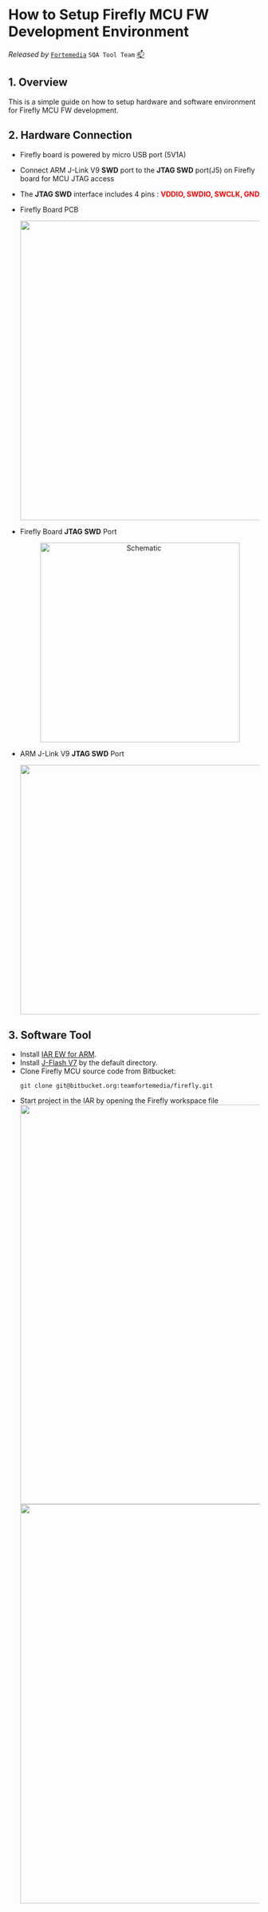 # How to Setup Firefly MCU FW Development Environment 

*Released by* [`Fortemedia`](https://www.fortemedia.com/ "Listen and sound better. Anywhere!") `SQA Tool Team` <a href="mailto:qiangp@fortemedia.com" title="Email the developer">📫</a>

## 1. Overview

This is a simple guide on how to setup hardware and software environment for Firefly MCU FW development.

## 2. Hardware Connection

*   Firefly board is powered by micro USB port (5V1A) 
*   Connect ARM J-Link V9 **SWD** port to the **JTAG SWD** port(J5) on Firefly board for MCU JTAG access
*   The **JTAG SWD** interface includes 4 pins :  **<font color=Red>VDDIO, SWDIO, SWCLK, GND</font>**
*   Firefly Board PCB
    <br><center class="half"><img src="https://note.youdao.com/yws/api/personal/file/WEB3df0e1374debd2e0f7c46c502b7c82ae?method=download&shareKey=36b2114743eb8c03e0de41636be57476" width="600" />

*   Firefly Board **JTAG SWD** Port
    <br><center class="half"><img src="https://note.youdao.com/yws/api/personal/file/WEB0c7da00b0709500861bd89b3fe157642?method=download&shareKey=8588333df5e02dee5526436b1528e25d" alt="Schematic" width="400" /> </center>
*   ARM J-Link V9 **JTAG SWD** Port
    <br><center class="half"><img src="https://note.youdao.com/yws/api/personal/file/WEBbf601a0ce19dc9c68f464494ae0d1a57?method=download&shareKey=192a533ec93546dc7cb75ac518c4fac3" width="500" />

## 3. Software Tool

*   Install [IAR EW for ARM](https://fortemediainc-my.sharepoint.com/:f:/g/personal/qiangp_fortemedia_com/EnFT0cYZIcVHly_NALLWa_8BVJ5ZrfBrQgTH5GkGhZRTVg?e=H8lhrR).
*   Install [J-Flash V7](https://fortemediainc-my.sharepoint.com/:u:/g/personal/qiangp_fortemedia_com/Ec6OxHSkyEZKlNZrmRtYqLkBzqli39bh7SUI2Q6VyWd0HQ?e=JCjD7E) by the default directory.
*   Clone Firefly MCU source code from Bitbucket:
    ```
    git clone git@bitbucket.org:teamfortemedia/firefly.git
    ```
*   Start project in the IAR by opening the Firefly workspace file
    <br><center class="half"><img src="https://note.youdao.com/yws/api/personal/file/WEBe1b07b19dcde65f37c5352f796528bb1?method=download&shareKey=d04177feb72b8f6c232f261fb276426a" width="800" />
    <br><center class="half"><img src="https://note.youdao.com/yws/api/personal/file/WEBf246558ea056a6cb3f05666c8b943e7c?method=download&shareKey=11b23886ae5ba7638612b5696a97cd2b" width="800" />
